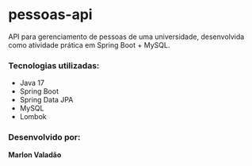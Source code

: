 # pessoas-api

API para gerenciamento de pessoas de uma universidade, desenvolvida como atividade prática em Spring Boot + MySQL.

### Tecnologias utilizadas:
- Java 17
- Spring Boot
- Spring Data JPA
- MySQL
- Lombok

### Desenvolvido por:
**Marlon Valadão**
